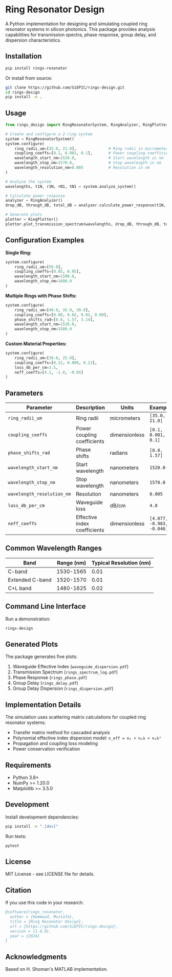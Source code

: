 # Ring Resonator Design

A Python implementation for designing and simulating coupled ring resonator systems in silicon photonics. This package provides analysis capabilities for transmission spectra, phase response, group delay, and dispersion characteristics.

## Installation

```bash
pip install rings-resonator
```

Or install from source:

```bash
git clone https://github.com/SiEPIC/rings-design.git
cd rings-design
pip install -e .
```

## Usage

```python
from rings_design import RingResonatorSystem, RingAnalyzer, RingPlotter

# Create and configure a 2-ring system
system = RingResonatorSystem()
system.configure(
    ring_radii_um=[35.0, 21.0],              # Ring radii in micrometers
    coupling_coeffs=[0.1, 0.001, 0.1],       # Power coupling coefficients
    wavelength_start_nm=1520.0,              # Start wavelength in nm
    wavelength_stop_nm=1570.0,               # Stop wavelength in nm
    wavelength_resolution_nm=0.005           # Resolution in nm
)

# Analyze the system
wavelengths, t1N, r1N, rN1, tN1 = system.analyze_system()

# Calculate power response
analyzer = RingAnalyzer()
drop_dB, through_dB, total_dB = analyzer.calculate_power_response(t1N, r1N)

# Generate plots
plotter = RingPlotter()
plotter.plot_transmission_spectrum(wavelengths, drop_dB, through_dB, total_dB)
```

## Configuration Examples

**Single Ring:**
```python
system.configure(
    ring_radii_um=[50.0],
    coupling_coeffs=[0.05, 0.05],
    wavelength_start_nm=1500.0,
    wavelength_stop_nm=1600.0
)
```

**Multiple Rings with Phase Shifts:**
```python
system.configure(
    ring_radii_um=[40.0, 35.0, 30.0],
    coupling_coeffs=[0.08, 0.02, 0.02, 0.08],
    phase_shifts_rad=[0.0, 1.57, 3.14],
    wavelength_start_nm=1520.0,
    wavelength_stop_nm=1580.0
)
```

**Custom Material Properties:**
```python
system.configure(
    ring_radii_um=[30.0, 25.0],
    coupling_coeffs=[0.12, 0.008, 0.12],
    loss_db_per_cm=3.5,
    neff_coeffs=[4.1, -1.0, -0.05]
)
```

## Parameters

| Parameter | Description | Units | Example |
|-----------|-------------|--------|---------|
| `ring_radii_um` | Ring radii | micrometers | `[35.0, 21.0]` |
| `coupling_coeffs` | Power coupling coefficients | dimensionless | `[0.1, 0.001, 0.1]` |
| `phase_shifts_rad` | Phase shifts | radians | `[0.0, 1.57]` |
| `wavelength_start_nm` | Start wavelength | nanometers | `1520.0` |
| `wavelength_stop_nm` | Stop wavelength | nanometers | `1570.0` |
| `wavelength_resolution_nm` | Resolution | nanometers | `0.005` |
| `loss_db_per_cm` | Waveguide loss | dB/cm | `4.0` |
| `neff_coeffs` | Effective index coefficients | dimensionless | `[4.077, -0.983, -0.046]` |

## Common Wavelength Ranges

| Band | Range (nm) | Typical Resolution (nm) |
|------|------------|-------------------------|
| C-band | 1530-1565 | 0.01 |
| Extended C-band | 1520-1570 | 0.01 |
| C+L band | 1480-1625 | 0.02 |

## Command Line Interface

Run a demonstration:
```bash
rings-design
```

## Generated Plots

The package generates five plots:

1. Waveguide Effective Index (`waveguide_dispersion.pdf`)
2. Transmission Spectrum (`rings_spectrum_log.pdf`)
3. Phase Response (`rings_phase.pdf`)
4. Group Delay (`rings_delay.pdf`)
5. Group Delay Dispersion (`rings_dispersion.pdf`)

## Implementation Details

The simulation uses scattering matrix calculations for coupled ring resonator systems:

- Transfer matrix method for cascaded analysis
- Polynomial effective index dispersion model: `n_eff = n₁ + n₂λ + n₃λ²`
- Propagation and coupling loss modeling
- Power conservation verification

## Requirements

- Python 3.8+
- NumPy >= 1.20.0
- Matplotlib >= 3.5.0

## Development

Install development dependencies:
```bash
pip install -e ".[dev]"
```

Run tests:
```bash
pytest
```

## License

MIT License - see LICENSE file for details.

## Citation

If you use this code in your research:

```bibtex
@software{rings_resonator,
  author = {Hammood, Mustafa},
  title = {Ring Resonator Design},
  url = {https://github.com/SiEPIC/rings-design},
  version = {1.0.0},
  year = {2024}
}
```

## Acknowledgments

Based on H. Shoman's MATLAB implementation. 
